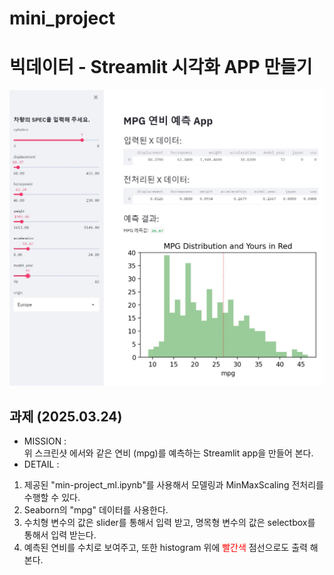 # mini_project
# 빅데이터 - Streamlit 시각화 APP 만들기
![](./images/mpg.jpg)
## 과제 (2025.03.24)

- MISSION :<br>
위 스크린샷 에서와 같은 연비 (mpg)를 예측하는 Streamlit app을 만들어 본다.<br>
- DETAIL : 
1. 제공된 "min-project_ml.ipynb"를 사용해서 모델링과 MinMaxScaling 전처리를 수행할 수 있다.
2. Seaborn의 "mpg" 데이터를 사용한다.
3. 수치형 변수의 값은 slider를 통해서 입력 받고, 명목형 변수의 값은 selectbox를 통해서 입력 받는다.
4. 예측된 연비를 수치로 보여주고, 또한 histogram 위에 <span style="color:red">빨간색</span> 점선으로도 출력 해 본다. 
